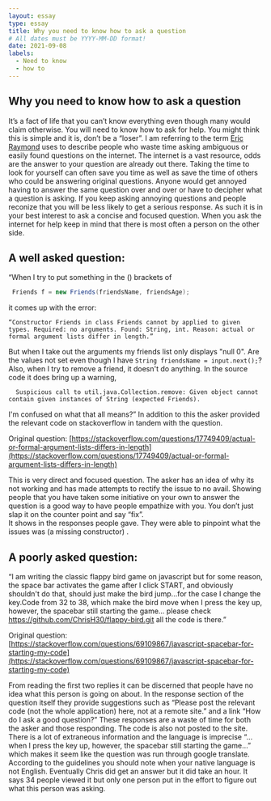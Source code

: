 ```yaml
---
layout: essay
type: essay
title: Why you need to know how to ask a question
# All dates must be YYYY-MM-DD format!
date: 2021-09-08
labels:
  - Need to know
  - how to
---
```

## Why you need to know how to ask a question

It’s a fact of life that you can’t know everything even though many would claim otherwise. You will need to know how to ask for help. You might think this is simple and it is, don’t be a “loser”. I am referring to the term [Eric Raymond](http://www.catb.org/esr/faqs/smart-questions.html) uses to describe people who waste time asking ambiguous or easily found questions on the internet. The internet is a vast resource, odds are the answer to your question are already out there. Taking the time to look for yourself can often save you time as well as save the time of others who could be answering original questions. Anyone would get annoyed having to answer the same question over and over or have to decipher what a question is asking. If you keep asking annoying questions and people reconize that you will be less likely to get a serious response. As such it is in your best interest to ask a concise and focused question. When you ask the internet for help keep in mind that there is most often a person on the other side.

## A well asked question:
“When I try to put something in the () brackets of 
  
 ```java
  Friends f = new Friends(friendsName, friendsAge);   
  ```
  it comes up with the error:
  ```
“Constructor Friends in class Friends cannot by applied to given types. Required: no arguments. Found: String, int. Reason: actual or formal argument lists differ in length.”
  ```

But when I take out the arguments my friends list only displays "null 0". Are the values not set even though I have ```String friendsName = input.next();```?
Also, when I try to remove a friend, it doesn't do anything. In the source code it does bring up a warning,
```
  Suspicious call to util.java.Collection.remove: Given object cannot contain given instances of String (expected Friends). 
  ```
I'm confused on what that all means?” 
In addition to this the asker provided the relevant code on stackoverflow in tandem with the question. 
  
Original question: [https://stackoverflow.com/questions/17749409/actual-or-formal-argument-lists-differs-in-length](https://stackoverflow.com/questions/17749409/actual-or-formal-argument-lists-differs-in-length)

This is very direct and focused question. The asker has an idea of why its not working and has made attempts to rectify the issue to no avail. Showing people that you have taken some initiative on your own to answer the question is a good way to have people empathize with you. You don’t just slap it on the counter point and say “fix”.  
It shows in the responses people gave. They were able to pinpoint what the issues was (a missing constructor) . 


## A poorly asked question: 

“I am writing the classic flappy bird game on javascript but for some reason, the space bar activates the game after I click START, and obviously shouldn't do that, should just make the bird jump...for the case I change the key.Code from 32 to 38, which make the bird move when I press the key up, however, the spacebar still starting the game... please check https://github.com/ChrisH30/flappy-bird.git all the code is there.” 
  
Original question: [https://stackoverflow.com/questions/69109867/javascript-spacebar-for-starting-my-code](https://stackoverflow.com/questions/69109867/javascript-spacebar-for-starting-my-code)

From reading the first two replies it can be discerned that people have no idea what this person is going on about. In the response section of the question itself they provide suggestions such as “Please post the relevant code (not the whole application) here, not at a remote site.” and a link “How do I ask a good question?” These responses are a waste of time for both the asker and those responding.
The code is also not posted to the site. There is a lot of extraneous information and the language is imprecise “…when I press the key up, however, the spacebar still starting the game…” which makes it seem like the question was run through google translate. According to the guidelines you should note when your native language is not English. Eventually Chris did get an answer but it did take an hour. It says 34 people viewed it but only one person put in the effort to figure out what this person was asking.


